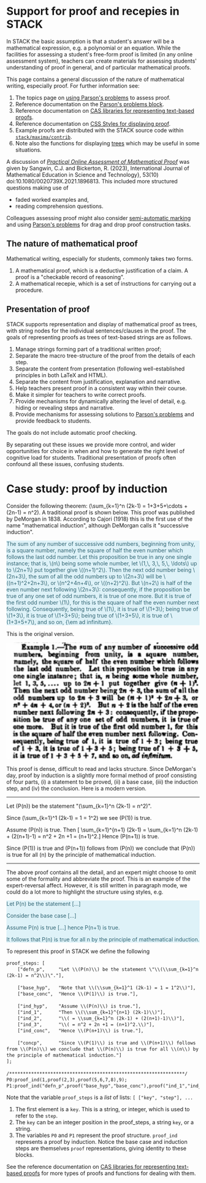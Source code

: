 # Support for proof and recepies in STACK

In STACK the basic assumption is that a student's answer will be a mathematical expression, e.g. a polynomial or an equation.  While the facilities for assessing a student's free-form proof is limited (in any online assessment system), teachers can create materials for assessing students' understanding of proof in general, and of particular mathematical proofs.

This page contains a general discussion of the nature of mathematical writing, especially proof.  For further information see:

1. The topics page on [using Parson's problems](../Topics/Parsons.md) to assess proof.
2. Reference documentation on the [Parson's problems block](../Authoring/Parsons.md).
3. Reference documentation on [CAS libraries for representing text-based proofs](Proof_CAS_library.md).
4. Reference documentation on [CSS Styles for displaying proof](Proof_styles.md).
5. Example proofs are distributed with the STACK source code within [`stack/maxima/contrib`](https://https://github.com/maths/moodle-qtype_stack/master/stack/maxima/contrib/).
6. Note also the functions for displaying [trees](../Authoring/Trees.md) which may be useful in some situations.

A discussion of [_Practical Online Assessment of Mathematical Proof_](https://www.tandfonline.com/doi/abs/10.1080/0020739X.2021.1896813) was given by Sangwin, C.J. and Bickerton, R. (2023), International Journal of Mathematical Education in Science and Technology}, 53(10) doi:10.1080/0020739X.2021.1896813.  This included more structured questions making use of

* faded worked examples and,
* reading comprehension questions.

Colleagues assessing proof might also consider [semi-automatic marking](../Moodle/Semi-automatic_Marking.md) and using [Parson's problems](../Topics/Parsons.md) for drag and drop proof construction tasks.

## The nature of mathematical proof

Mathematical writing, especially for students, commonly takes two forms.

1. A mathematical proof, which is a deductive justification of a claim.  A proof is a "checkable record of reasoning".
2. A mathematical recepie, which is a set of instructions for carrying out a procedure.

## Presentation of proof

STACK supports representation and display of mathematical proof as trees, with string nodes for the individual sentences/clauses in the proof.  The goals of representing proofs as trees of text-based strings are as follows.

1. Manage strings forming part of a traditional written proof;
2. Separate the macro tree-structure of the proof from the details of each step.
3. Separate the content from presentation (following well-established principles in both LaTeX and HTML).
4. Separate the content from justification, explanation and narrative.
5. Help teachers present proof in a consistent way within their course.
6. Make it simpler for teachers to write correct proofs.
7. Provide mechanisms for dynamically altering the level of detail, e.g. hiding or revealing steps and narrative.
8. Provide mechanisms for assessing solutions to [Parson's problems](../Topics/Parsons.md) and provide feedback to students.

The goals do not include automatic proof checking.

By separating out these issues we provide more control, and wider opportunities for choice in when and how to generate the right level of cognitive load for students. Traditional presentation of proofs often confound all these issues, confusing students.

# Case study: proof by induction

Consider the following theorem:  \(\sum_{k=1}^n (2k-1) = 1+3+5+\cdots + (2n-1) = n^2\).
A traditional proof is shown below. This proof was published by DeMorgan in 1838.  According to Cajori (1918) this is the first use of the name "mathematical induction", although DeMorgan calls it "successive induction".

<div style="color: #2f6473; background-color: #def2f8; border-color: #d1edf6;">
<div class="proof">
<p>The sum of any number of successive odd numbers, beginning from unity, is a square number, namely the square of half the even number which follows the last odd number.
Let this proposition be true in any one single instance; that is, \(n\) being some whole number, let \(1,\, 3,\, 5,\, \ldots\) up to \(2n+1\) put together give \((n+1)^2\).
Then the next odd number being \(2n+3\), the sum of all the odd numbers up to \(2n+3\) will be \((n+1)^2+2n+3\), or \(n^2+4n+4\), or \((n+2)^2\).  But \(n+2\) is half of the even number next following \(2n+3\): consequently, if the proposition be true of any one set of odd numbers, it is true of one more.  But it is true of the first odd number \(1\), for this is the square of half the even number next following.  Consequently, being true of \(1\), it is true of \(1+3\); being true of \(1+3\), it is true of \(1+3+5\); being true of \(1+3+5\), it is true of \(1+3+5+7\), and so on, {\em ad infinitum}.</p>
</div>
</div>

This is the original version.

![DeMorgan's induction](../../content/DeMorgan1836-induction.jpeg)

This proof is dense, difficult to read and lacks structure.  Since DeMorgan's day, proof by induction is a slightly more formal method of proof consisting of four parts, (i) a statement to be proved, (ii) a base case, (iii) the induction step, and (iv) the conclusion.  Here is a modern version.

<hr/>

Let \(P(n)\) be the statement "\(\sum_{k=1}^n (2k-1) = n^2\)".

Since \(\sum_{k=1}^1 (2k-1) = 1 = 1^2\) we see \(P(1)\) is true.

Assume \(P(n)\) is true. Then
\[ \sum_{k=1}^{n+1} (2k-1) = \sum_{k=1}^n (2k-1) + (2(n+1)-1) = n^2 + 2n +1 = (n+1)^2.\]
Hence \(P(n+1)\) is true.

Since \(P(1)\) is true and \(P(n+1)\) follows from \(P(n)\) we conclude that \(P(n)\) is true for all \(n\) by the principle of mathematical induction.

<hr/>

The above proof contains all the detail, and an expert might choose to omit some of the formality and abbreviate the proof.  This is an example of the expert-reversal affect.  However, it is still written in paragraph mode, we could do a lot more to highlight the structure using styles, e.g.

<div style="color: #2f6473; background-color: #def2f8; border-color: #d1edf6;">
<div class="proof">
<p>Let P(n) be the statement [...] </p>
<p>Consider the base case [...]</p>
<p>Assume P(n) is true [...] hence P(n+1) is true.</p>
<p>It follows that P(n) is true for all n by the principle of mathematical induction.</p>
</div>
</div>

To represent this proof in STACK we define the following

````
proof_steps: [
    ["defn_p",     "Let \\(P(n)\\) be the statement \"\\(\\sum_{k=1}^n (2k-1) = n^2\\)\"."],

    ["base_hyp",   "Note that \\(\\sum_{k=1}^1 (2k-1) = 1 = 1^2\\)"],
    ["base_conc",  "Hence \\(P(1)\\) is true."],

    ["ind_hyp",    "Assume \\(P(n)\\) is true."],
    ["ind_1",      "Then \\(\\sum_{k=1}^{n+1} (2k-1)\\)"],
    ["ind_2",      "\\( = \\sum_{k=1}^n (2k-1) + (2(n+1)-1)\\)"],
    ["ind_3",      "\\( = n^2 + 2n +1 = (n+1)^2.\\)"],
    ["ind_conc",   "Hence \\(P(n+1)\\) is true."],

    ["concp",      "Since \\(P(1)\\) is true and \\(P(n+1)\\) follows from \\(P(n)\\) we conclude that \\(P(n)\\) is true for all \\(n\\) by the principle of mathematical induction."]
];

/****************************************************************/
P0:proof_ind(1,proof(2,3),proof(5,6,7,8),9);
P1:proof_ind("defn_p",proof("base_hyp","base_conc"),proof("ind_1","ind_2","ind_3","ind_conc"),"concp");
````

Note that the variable `proof_steps` is a _list_ of lists:  `[ ["key", "step"], ...`

1. The first element is a `key`. This is a string, or integer, which is used to refer to the `step`.
2. The `key` can be an integer position in the proof_steps, a string `key`, or a string.
3. The variables `P0` and `P1` represent the proof structure. `proof_ind` represents a proof by induction.  Notice the base case and induction steps are themselves `proof` representations, giving identity to these blocks.

See the reference documentation on [CAS libraries for representing text-based proofs](Proof_CAS_library.md) for more types of proofs and functions for dealing with them.

